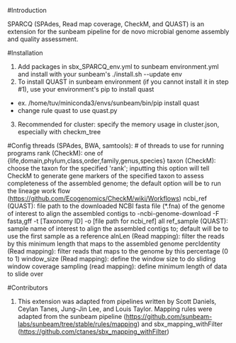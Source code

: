 #Introduction

SPARCQ (SPAdes, Read map coverage, CheckM, and QUAST) is an extension for the sunbeam pipeline for de novo microbial genome assembly and quality assessment.

#Installation
1. Add packages in sbx_SPARCQ_env.yml to sunbeam environment.yml and install with your sunbeam's ./install.sh --update env
2. To install QUAST in sunbeam environment (if you cannot install it in step #1), use your environment's pip to install quast
  - ex. /home/tuv/miniconda3/envs/sunbeam/bin/pip install quast
  - change rule quast to use quast.py
3. Recommended for cluster: specify the memory usage in cluster.json, especially with checkm_tree

#Config
threads (SPAdes, BWA, samtools): # of threads to use for running programs
rank (CheckM): one of {life,domain,phylum,class,order,family,genus,species}
taxon (CheckM): choose the taxon for the specified 'rank'; inputting this option will tell CheckM to generate gene markers of the specified taxon to assess completeness of the assembled genome; the default option will be to run the lineage work flow (https://github.com/Ecogenomics/CheckM/wiki/Workflows)
ncbi_ref (QUAST): file path to the downloaded NCBI fasta file (*.fna) of the genome of interest to align the assembled contigs to
  -ncbi-genome-download -F fasta,gff -t [Taxonomy ID] -o [file path for ncbi_ref] all
ref_sample (QUAST): sample name of interest to align the assembled contigs to; default will be to use the first sample as a reference
alnLen (Read mapping): filter the reads by this minimum length that maps to the assembled genome
percIdentity (Read mapping): filter reads that maps to the genome by this percentage (0 to 1)
window_size (Read mapping): define the window size to do sliding window coverage
sampling (read mapping): define minimum length of data to slide over

#Contributors
1. This extension was adapted from pipelines written by Scott Daniels, Ceylan Tanes, Jung-Jin Lee, and Louis Taylor. Mapping rules were adapted from the sunbeam pipeline (https://github.com/sunbeam-labs/sunbeam/tree/stable/rules/mapping) and sbx_mapping_withFilter (https://github.com/ctanes/sbx_mapping_withFilter)